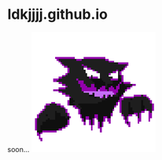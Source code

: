 # Idkjjjj.github.io
soon...
![](https://github.com/Idkjjjj/Idkjjjj.github.io/blob/main/spin-haunter.gif)
